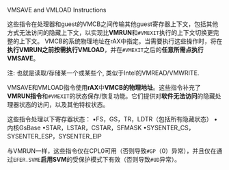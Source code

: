 
VMSAVE and VMLOAD Instructions

这些指令在处理器和guest的VMCB之间传输其他guest寄存器上下文，包括其他方式无法访问的隐藏上下文，以实现比**VMRUN**和`#VMEXIT`执行的上下文切换更完整的上下文。 VMCB的系统物理地址在rAX中指定。当需要执行这些操作时，将在**执行VMRUN之前按需执行VMLOAD**，并在`#VMEXIT`之后的**任意所需点执行VMSAVE**。

注: 也就是读取/存储某一个或某些个, 类似于Intel的VMREAD/VMWRITE.

VMSAVE和VMLOAD指令使用**rAX**中**VMCB的物理地址**。这些指令补充了**VMRUN指令**和`#VMEXIT`的状态保存/恢复功能。它们提供对**软件无法访问**的隐藏处理器状态的访问，以及其他特权状态。

这些指令处理以下寄存器状态：
•FS，GS，TR，LDTR（包括所有隐藏状态）
•内核GsBase
•STAR，LSTAR，CSTAR，SFMASK
•SYSENTER_CS，SYSENTER_ESP，SYSENTER_EIP


与VMRUN一样，这些指令仅在CPL0可用（否则导致`#GP`（0）异常），并且仅在通过`EFER.SVME`**启用SVM**的受保护模式下有效（否则导致`#UD`异常）。